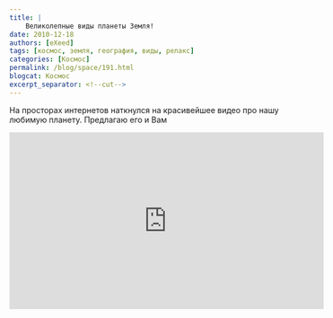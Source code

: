 ```yaml
---
title: |
    Великолепные виды планеты Земля!
date: 2010-12-18
authors: [eXeed]
tags: [космос, земля, география, виды, релакс]
categories: [Космос]
permalink: /blog/space/191.html
blogcat: Космос
excerpt_separator: <!--cut-->
---
```


На просторах интернетов наткнулся на красивейшее видео про нашу любимую планету. Предлагаю его и Вам

<iframe width="560" height="315" src="http://www.youtube.com/v/tJQoF-hamHg" title="YouTube video player" frameborder="0" allow="accelerometer; autoplay; clipboard-write; encrypted-media; gyroscope; picture-in-picture; web-share" allowfullscreen></iframe>
